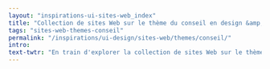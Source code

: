 ```yaml
---
layout: "inspirations-ui-sites-web_index"
title: "Collection de sites Web sur le thème du conseil en design &amp; marketing"
tags: "sites-web-themes-conseil"
permalink: "/inspirations/ui-design/sites-web/themes/conseil/"
intro:
text-twtr: "En train d'explorer la collection de sites Web sur le thème du conseil en design & marketing du @MagDuWebdesign"
---
```

